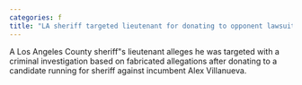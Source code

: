 ```yaml
---
categories: f
title: "LA sheriff targeted lieutenant for donating to opponent lawsuit says"
---
```

A Los Angeles County sheriff"s lieutenant alleges he was targeted with a criminal investigation based on fabricated allegations after donating to a candidate running for sheriff against incumbent Alex Villanueva.